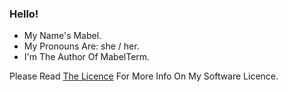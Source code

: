### Hello!

- My Name's Mabel.
- My Pronouns Are: she / her.
- I'm The Author Of MabelTerm.

Please Read <a href="https://web.mabelisyt.co/mcspsl">The Licence</a> For More Info On My Software Licence.

